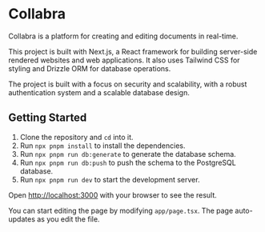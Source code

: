 # Collabra

Collabra is a platform for creating and editing documents in real-time.

This project is built with Next.js, a React framework for building server-side rendered websites and web applications. It also uses Tailwind CSS for styling and Drizzle ORM for database operations.

The project is built with a focus on security and scalability, with a robust authentication system and a scalable database design.

## Getting Started

1. Clone the repository and `cd` into it.
2. Run `npx pnpm install` to install the dependencies.
3. Run `npx pnpm run db:generate` to generate the database schema.
4. Run `npx pnpm run db:push` to push the schema to the PostgreSQL database.
5. Run `npx pnpm run dev` to start the development server.

Open [http://localhost:3000](http://localhost:3000) with your browser to see the result.

You can start editing the page by modifying `app/page.tsx`. The page auto-updates as you edit the file.
